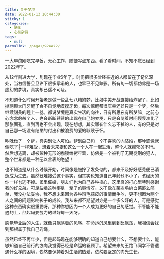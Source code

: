 ```yaml
---
title: 关于梦境
date: 2022-01-13 10:44:30
sticky: 1
categories: 
  - 随笔
  - 心情杂货
tags: 
  - null
permalink: /pages/92ee22/
---
```


一大早的刚吃完早饭，无心工作，随便写点东西。看了看时间，不知不觉已经到2022年了。

<!-- more -->

从12年刚进大学，到现在毕业6年了。时间把很多曾经亲近的人都留在了记忆深处，当初信誓旦旦许下很多承诺的人，也早已不见踪影。所有的一切都仿佛是一场虚幻的梦境，真实却已遥不可及。



不知道什么时候开始老是做一些乱七八糟的梦，比如中美开战直接给炸醒了，比如掉两颗大门牙醒了会不自觉地摸摸牙齿，每次惊醒都很庆幸还好只是一个梦，然后继续甜美的睡上一觉。都说梦境是真实生活的向往，日有所思夜有所梦嘛，之前心心念念的某个人，也会断断续续的出现在自己的梦境，只是会随着时间慢慢淡化了那张面孔，直到再也不会出现。现在想想，其实哪有什么忘不掉的人，有的只是对自己那一场没有结果的付出和被浪费的爱的耿耿于怀。


昨晚做了一个梦，真实到让人可怕。梦到自己和一个不喜欢的人结婚，那种感觉就像吃了💩一样难受，想着未来要和这么一个人在一起生活，整个人就抑郁的不行。然后想逃离，却被某种无形的枷锁给拷牢着，仿佛是一个被判了无期徒刑的犯人，整个世界都是一种无以言表的绝望！

也不知道是从什么时候开始，时间像是被拧了发条似的，都来不及好好感受便已消逝成为过去。虽然很难接受这个事实，但其实也知道自己年龄也不小了，该经历的你一样也逃不掉。家里催婚，朋友们也为自己各种操心，这里真的打心里特别感谢我的好兄弟。可是结婚这种事是一辈子的事情呀，又不像在菜市场挑白菜那么简单，我没办法妥协，我不想未来因为各种鸡毛蒜皮的事情而争吵，更不想因为两个人之间的问题影响孩子的成长。我从来都不期望对方是一个多么好的人，可是感觉这种东西确实很重要呀，那种你想因为一个人成为更好的自己的感觉。不管能不能遇的上，但起码要努力的过好每一天呀。

感觉毕业后的人生，就像只飘荡着的风筝，在命运的风里到到处飘荡，我相信会找到那根属于我自己的绳。

虽然已经不再年少，但是起码现在能够明确的知道自己想要什么，不想要什么，能够知道自己前行的方向我觉得已经是命运的眷顾了。希望未来的王路飞同学不管遭遇什么样的困境，依然要保持着对生活的热爱，依然要坚定的向光生长。

<!-- ![image](https://20211222.oss-cn-beijing.aliyuncs.com/mengjing.png) -->

 <comment/> 